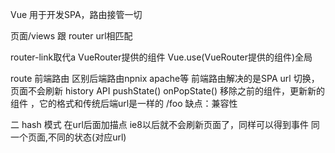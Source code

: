 Vue 用于开发SPA，路由接管一切

页面/views 跟 router url相匹配

router-link取代a VueRouter提供的组件
Vue.use(VueRouter提供的组件)全局

route 前端路由 区别后端路由npnix apache等
前端路由解决的是SPA 
url 切换， 页面不会刷新
history API pushState() onPopState() 移除之前的组件，更新新的组件 ，它的格式和传统后端url是一样的 /foo
缺点：兼容性

二 hash 模式
在url后面加描点 ie8以后就不会刷新页面了，同样可以得到事件
同一个页面,不同的状态(对应url)